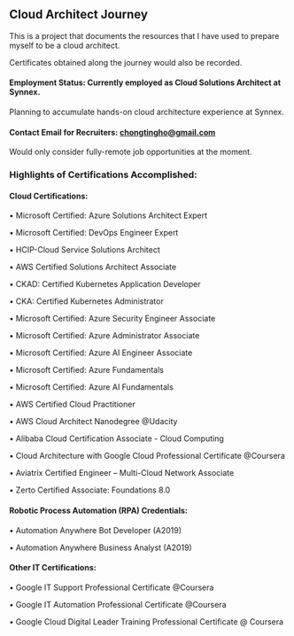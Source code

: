 ## Cloud Architect Journey

This is a project that documents the resources that I have used to prepare myself to be a cloud architect.

Certificates obtained along the journey would also be recorded.

#### Employment Status: Currently employed as Cloud Solutions Architect at Synnex. 
Planning to accumulate hands-on cloud architecture experience at Synnex. 

#### Contact Email for Recruiters: chongtingho@gmail.com
Would only consider fully-remote job opportunities at the moment. 

### Highlights of Certifications Accomplished:

#### Cloud Certifications:

• Microsoft Certified: Azure Solutions Architect Expert

• Microsoft Certified: DevOps Engineer Expert

• HCIP-Cloud Service Solutions Architect

• AWS Certified Solutions Architect Associate

• CKAD: Certified Kubernetes Application Developer

• CKA: Certified Kubernetes Administrator

• Microsoft Certified: Azure Security Engineer Associate

• Microsoft Certified: Azure Administrator Associate

• Microsoft Certified: Azure AI Engineer Associate

• Microsoft Certified: Azure Fundamentals

• Microsoft Certified: Azure AI Fundamentals

• AWS Certified Cloud Practitioner

• AWS Cloud Architect Nanodegree @Udacity

• Alibaba Cloud Certification Associate - Cloud Computing

• Cloud Architecture with Google Cloud Professional Certificate @Coursera

• Aviatrix Certified Engineer – Multi-Cloud Network Associate

• Zerto Certified Associate: Foundations 8.0

#### Robotic Process Automation (RPA) Credentials:

• Automation Anywhere Bot Developer (A2019)

• Automation Anywhere Business Analyst (A2019)

#### Other IT Certifications:

• Google IT Support Professional Certificate @Coursera

• Google IT Automation Professional Certificate @Coursera

• Google Cloud Digital Leader Training Professional Certificate @ Coursera
